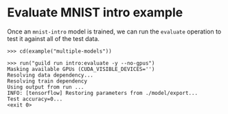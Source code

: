 # Evaluate MNIST intro example

Once an `mnist-intro` model is trained, we can run the `evaluate`
operation to test it against all of the test data.

    >>> cd(example("multiple-models"))

    >>> run("guild run intro:evaluate -y --no-gpus")
    Masking available GPUs (CUDA_VISIBLE_DEVICES='')
    Resolving data dependency...
    Resolving train dependency
    Using output from run ...
    INFO: [tensorflow] Restoring parameters from ./model/export...
    Test accuracy=0...
    <exit 0>
